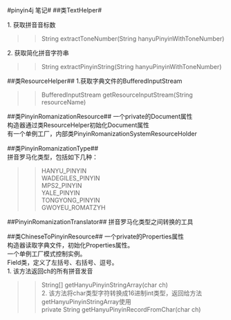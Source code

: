#pinyin4j 笔记#
##类TextHelper#

1\. 获取拼音音标数  
>>String extractToneNumber(String hanyuPinyinWithToneNumber)  

2\. 获取简化拼音字符串  
>>String extractPinyinString(String hanyuPinyinWithToneNumber)  

##类ResourceHelper##
1\.获取字典文件的BufferedInputStream  
>>BufferedInputStream getResourceInputStream(String resourceName)  

##类PinyinRomanizationResource##
一个private的Document属性  
构造器通过类ResourceHelper初始化Document属性  
有一个单例工厂，内部类PinyinRomanizationSystemResourceHolder  

##类PinyinRomanizationType##  
拼音罗马化类型，包括如下几种：  
>>HANYU_PINYIN  
>>WADEGILES_PINYIN  
>>MPS2_PINYIN  
>>YALE_PINYIN  
>>TONGYONG_PINYIN  
>>GWOYEU_ROMATZYH  

##PinyinRomanizationTranslator##
拼音罗马化类型之间转换的工具  
   
##类ChineseToPinyinResource##
一个private的Properties属性    
构造器读取字典文件，初始化Properties属性。  
一个单例工厂模式控制实例。  
Field类，定义了左括号、右括号、逗号。  
1\. 该方法返回ch的所有拼音发音
>> String[] getHanyuPinyinStringArray(char ch)    
2\. 该方法将char类型字符转换成16进制int类型，返回给方法getHanyuPinyinStringArray使用  
>> private String getHanyuPinyinRecordFromChar(char ch)  
